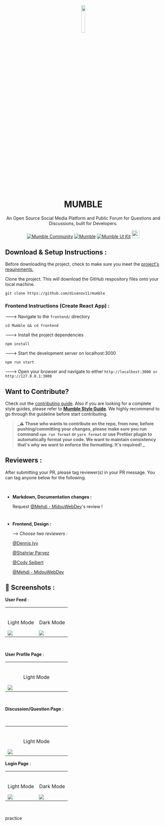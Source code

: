 #

<p align="center">
  <img src="./frontend/public/android-chrome-512x512.png" width="15%">
  <h1 align="center">
    MUMBLE
  </h1>
<p align="center">An Open Source Social Media Platform and Public Forum for Questions and Discussions, built for Developers.</p>
</p>

<div align="center">
  
<a href="https://discord.gg/9Du4KUY3dE">![Mumble Community](https://img.shields.io/discord/825371211399692308?label=Mumble%20Community&style=for-the-badge&logo=Discord)</a>
<a href="https://www.mumble.dev">![Mumble](https://img.shields.io/badge/Mumble-Live%20Demo-9cf?style=for-the-badge)</a>
<a href="http://mumble-lp.s3-website-us-west-2.amazonaws.com/">![Mumble UI Kit](https://img.shields.io/badge/Mumble-UI%20Kit-orange?style=for-the-badge)</a>
<a href="https://open.vscode.dev/divanov11/mumbleapi.git"><img src="https://open.vscode.dev/badges/open-in-vscode.svg" height="25px"></a>

</div>

## Download & Setup Instructions :

Before downloading the project, check to make sure you meet the [project's requirements.](https://github.com/divanov11/Mumble/blob/master/REQUIREMENTS.md)

Clone the project. This will download the GitHub respository files onto your local machine.

```Shell
git clone https://github.com/divanov11/mumble
```

### Frontend Instructions (Create React App) :

---> Navigate to the `frontend/` directory

```Shell
cd Mumble && cd frontend
```

---> Install the project dependencies

```Shell
npm install
```

---> Start the development server on localhost:3000

```Shell
npm run start
```

---> Open your browser and navigate to either `http://localhost:3000 or http://127.0.0.1:3000`

## Want to Contribute?

Check out the [contributing guide](https://github.com/divanov11/Mumble/blob/master/CONTRIBUTING.md).
Also if you are looking for a complete style guides, please refer to [**Mumble Style Guide**](STYLE_GUIDE.md).
We highly recommend to go through the guideline before start contributing.

> **_⚠ Those who wants to contribute on the repo, from now, before pushing/committing your changes, please make sure you run command `npm run format` or `yarn format` or use Prettier plugin to automatically format your code. We want to maintain consistency that's why we want to enforce the formatting. It's required! _**

## Reviewers :

After submitting your PR, please tag reviewer(s) in your PR message. You can tag anyone below for the following.

<br/>

- **Markdown, Documentation changes :** 

     Request [@Mehdi - MidouWebDev](https://github.com/MidouWebDev)'s review !

#

- **Frontend, Design :**

     --> *Choose two reviewers :*

    [@Dennis Ivy](https://github.com/divanov11)

    [@Shahriar Parvez](https://github.com/Mr-spShuvo)

    [@Cody Seibert](https://github.com/codyseibert)

    [@Mehdi - MidouWebDev](https://github.com/MidouWebDev)
    

## 📸 Screenshots :

**User Feed** : <br/>

<table width="100%"> 
<tr>
<td width="50%">      
&nbsp; 
<br>
<p align="center">
  Light Mode
</p>
<img src="./images/user-feed-lightmode.png">
</td> 
<td width="50%">
<br>
<p align="center">
Dark Mode
</p>
<img src="./images/user-feed-darkmode.png">  
</td>
</table>
<br/>

**User Profile Page** : <br/>

<table width="100%"> 
<tr>
<td width="50%">
&nbsp; 
<br>
<p align="center">
  Light Mode
</p>
<img src="./images/profile-page-lightmode.PNG">
</td>
</table> 
<!-- i will upload the Dark Mode screenshots soon !-->
<br/>

**Discussion/Question Page** : <br/>

<table width="100%"> 
<tr>
<td width="50%">
&nbsp; 
<br>
<p align="center">
  Light Mode
</p>
<img src="./images/discussion-page-lightmode.PNG">
</td> 
<!-- i will upload the Dark Mode screenshots soon !-->
<br/>
</table>

**Login Page** : <br/>

<table width="100%"> 
<tr>
<td width="50%">
&nbsp; 
<br>
<p align="center">
  Light Mode
</p>
<img src="./images/login-page-lightmode.PNG">
</td> 
<td width="50%">
<br>
<p align="center">
Dark Mode
</p>
<img src="./images/login-page-darkmode.png">  
</td>
</table>
<br/>

practice 